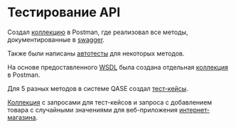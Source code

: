 # Тестирование API
Создал [коллекцию](https://www.postman.com/crimson-meadow-327942/workspace/qa-demoshopping/folder/33230623-e2b994d0-18b5-488a-a837-91d8aade4b0f?action=share&creator=33230623&ctx=documentation) в Postman, где реализовал все методы, документированные в  [swagger](https://qa.demoshopping.ru/api-docs/).

Также были написаны [автотесты](https://github.com/Sayrus444/API/blob/main/demoshopping.postman_test_run.json) для некоторых методов.

На основе предоставленного [WSDL](http://webservices.oorsprong.org/websamples.countryinfo/CountryInfoService.wso?WSDL) была создана отдельная [коллекция](https://www.postman.com/crimson-meadow-327942/workspace/qa-demoshopping/collection/33230623-d3a94276-86c5-4d77-a7db-2713ddf55daa?action=share&creator=33230623) в Postman.

Для 5 разных методов в системе QASE создал [тест-кейсы](https://github.com/Sayrus444/API/blob/main/Test-cases%20Postman%20Rustam%20Sayfutdinov.pdf).

[Коллекция](https://www.postman.com/crimson-meadow-327942/workspace/qa-demoshopping/folder/33230623-eb6a9f33-121c-4d68-805c-e7836e726962?action=share&creator=33230623&ctx=documentation) с запросами для тест-кейсов и запроса с добавлением товара с случайными значениями для веб-приложения [интернет-магазина](https://qa.demoshopping.ru/).
